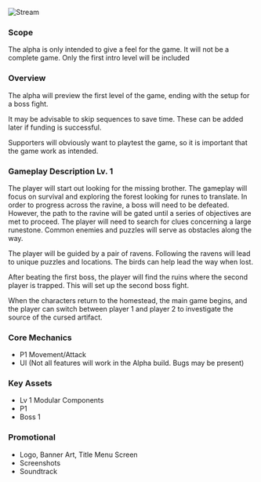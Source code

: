 ![Stream](https://github.com/jcongerkallas1/Folkvangr/blob/game-design/Images/Background2.png)
### Scope
The alpha is only intended to give a feel for the game.  It will not be a complete game.  Only the first intro level will be included

### Overview
The alpha will preview the first level of the game, ending with the setup for a boss fight.  

It may be advisable to skip sequences to save time.  These can be added later if funding is successful.

Supporters will obviously want to playtest the game, so it is important that the game work as intended.

### Gameplay Description Lv. 1
The player will start out looking for the missing brother.  The gameplay will focus on survival and exploring the forest looking for runes to translate.  In order to progress across the ravine, a boss will need to be defeated.  However, the path to the ravine will be gated until a series of objectives are met to proceed.  The player will need to search for clues concerning a large runestone.  Common enemies and puzzles will serve as obstacles along the way.

The player will be guided by a pair of ravens.  Following the ravens will lead to unique puzzles and locations.  The birds can help lead the way when lost.

After beating the first boss, the player will find the ruins where the second player is trapped. This will set up the second boss fight.

When the characters return to the homestead, the main game begins, and the player can switch between player 1 and player 2 to investigate the source of the cursed artifact.

### Core Mechanics
- P1 Movement/Attack
- UI (Not all features will work in the Alpha build.  Bugs may be present)

### Key Assets
- Lv 1 Modular Components
- P1
- Boss 1

### Promotional
- Logo, Banner Art, Title Menu Screen
- Screenshots
- Soundtrack


